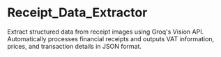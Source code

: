 # Receipt_Data_Extractor
Extract structured data from receipt images using Groq's Vision API. Automatically processes financial receipts and outputs VAT information, prices, and transaction details in JSON format.
